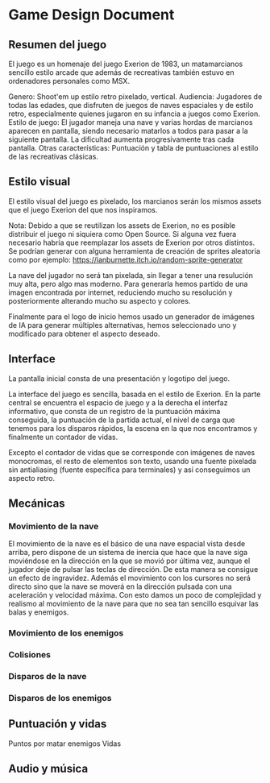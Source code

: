 # Game Design Document

## Resumen del juego

El juego es un homenaje del juego Exerion de 1983, un matamarcianos sencillo estilo arcade que además de recreativas también estuvo en ordenadores personales como MSX.

Genero: Shoot'em up estilo retro pixelado, vertical.
Audiencia: Jugadores de todas las edades, que disfruten de juegos de naves espaciales y de estilo retro, especialmente quienes jugaron en su infancia a juegos como Exerion.
Estilo de juego: El jugador maneja una nave y varias hordas de marcianos aparecen en pantalla, siendo necesario matarlos a todos para pasar a la siguiente pantalla. La dificultad aumenta progresivamente tras cada pantalla.
Otras características: Puntuación y tabla de puntuaciones al estilo de las recreativas clásicas.

## Estilo visual

El estilo visual del juego es pixelado, los marcianos serán los mismos assets que el juego Exerion del que nos inspiramos.

Nota: Debido a que se reutilizan los assets de Exerion, no es posible distribuir el juego ni siquiera como Open Source. Si alguna vez fuera necesario habría que reemplazar los assets de Exerion por otros distintos.
Se podrían generar con alguna herramienta de creación de sprites aleatoria como por ejemplo:
https://ianburnette.itch.io/random-sprite-generator

La nave del jugador no será tan pixelada, sin llegar a tener una resulución muy alta, pero algo mas moderno.
Para generarla hemos partido de una imagen encontrada por internet, reduciendo mucho su resolución y posteriormente alterando mucho su aspecto y colores.

Finalmente para el logo de inicio hemos usado un generador de imágenes de IA para generar múltiples alternativas, hemos seleccionado uno y modificado para obtener el aspecto deseado.

## Interface

La pantalla inicial consta de una presentación y logotipo del juego.

La interface del juego es sencilla, basada en el estilo de Exerion. En la parte central se encuentra el espacio de juego y a la derecha el interfaz informativo, que consta de un registro de la puntuación máxima conseguida, la puntuación de la partida actual, el nivel de carga que tenemos para los disparos rápidos, la escena en la que nos encontramos y finalmente un contador de vidas.

Excepto el contador de vidas que se corresponde con imágenes de naves monocromas, el resto de elementos son texto, usando una fuente pixelada sin antialiasing (fuente específica para terminales) y así conseguimos un aspecto retro.

## Mecánicas

### Movimiento de la nave

El movimiento de la nave es el básico de una nave espacial vista desde arriba, pero dispone de un sistema de inercia que hace que la nave siga moviéndose en la dirección en la que se movió por última vez, aunque el jugador deje de pulsar las teclas de dirección. De esta manera se consigue un efecto de ingravidez.
Además el movimiento con los cursores no será directo sino que la nave se moverá en la dirección pulsada con una aceleración y velocidad máxima. Con esto damos un poco de complejidad y realismo al movimiento de la nave para que no sea tan sencillo esquivar las balas y enemigos.

### Movimiento de los enemigos
### Colisiones
### Disparos de la nave
### Disparos de los enemigos

## Puntuación y vidas

Puntos por matar enemigos
Vidas

## Audio y música


